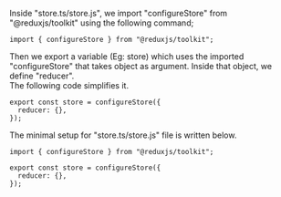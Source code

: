 Inside "store.ts/store.js", we import "configureStore" from "@reduxjs/toolkit" using the following command;

```
import { configureStore } from "@reduxjs/toolkit";
```

Then we export a variable (Eg: store) which uses the imported "configureStore" that takes object as argument. Inside that object, we define "reducer".
<br> The following code simplifies it.

```
export const store = configureStore({
  reducer: {},
});
```

The minimal setup for "store.ts/store.js" file is written below.

```
import { configureStore } from "@reduxjs/toolkit";

export const store = configureStore({
  reducer: {},
});
```
